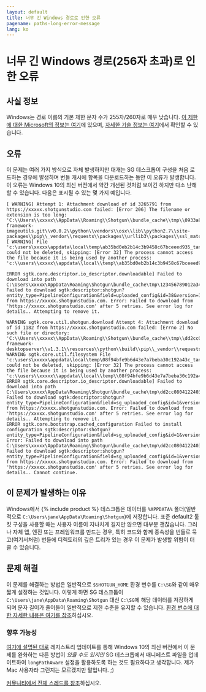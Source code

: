 ```yaml
---
layout: default
title: 너무 긴 Windows 경로로 인한 오류
pagename: paths-long-error-message
lang: ko
---
```


# 너무 긴 Windows 경로(256자 초과)로 인한 오류

## 사실 정보

Windows는 경로 이름의 기본 제한 문자 수가 255자/260자로 매우 낮습니다. [이 제한에 대한 Microsoft의 정보는 여기](https://docs.microsoft.com/ko-kr/windows/win32/fileio/naming-a-file?redirectedfrom=MSDN#maximum-path-length-limitation)에 있으며, [자세한 기술 정보는 여기](https://docs.microsoft.com/ko-kr/windows/win32/fileio/maximum-file-path-limitation)에서 확인할 수 있습니다.

## 오류

이 문제는 여러 가지 방식으로 자체 발생하지만 대개는 SG 데스크톱이 구성을 처음 로드하는 경우에 발생하며 번들 캐시에 항목을 다운로드하는 동안 이 오류가 발생합니다. 이 오류는 Windows 10의 최신 버전에서 약간 개선된 것처럼 보이긴 하지만 다소 난해할 수 있습니다. 다음은 표시될 수 있는 몇 가지 예입니다.

```
[ WARNING] Attempt 1: Attachment download of id 3265791 from https://xxxxx.shotgunstudio.com failed: [Error 206] The filename or extension is too long: 'C:\\Users\\xxxxx\\AppData\\Roaming\\Shotgun\\bundle_cache\\tmp\\0933a8b9a91440a2baf3dd7df44b40ce\\bundle_cache\\git\\tk-framework-imageutils.git\\v0.0.2\\python\\vendors\\osx\\lib\\python2.7\\site-packages\\pip\\_vendor\\requests\\packages\\urllib3\\packages\\ssl_match_hostname'
[ WARNING] File 'c:\users\xxxxx\appdata\local\temp\ab35bd0eb2b14c3b9458c67bceeed935_tank.zip' could not be deleted, skipping: [Error 32] The process cannot access the file because it is being used by another process: 'c:\\users\\xxxxx\\appdata\\local\\temp\\ab35bd0eb2b14c3b9458c67bceeed935_tank.zip'
```

```
ERROR sgtk.core.descriptor.io_descriptor.downloadable] Failed to download into path C:\Users\xxxxx\AppData\Roaming\Shotgun\bundle_cache\tmp\123456789012a34b567c890d1e23456: Failed to download sgtk:descriptor:shotgun?entity_type=PipelineConfiguration&field=uploaded_config&id=38&version=123456 from https://xxxxx.shotgunstudio.com. Error: Failed to download from 'https://xxxxx.shotgunstudio.com' after 5 retries. See error log for details.. Attempting to remove it.
```

```
WARNING sgtk.core.util.shotgun.download Attempt 4: Attachment download of id 1182 from https://xxxxx.shotgunstudio.com failed: [Errno 2] No such file or directory: 'C:\\Users\\xxxxx\\AppData\\Roaming\\Shotgun\\bundle_cache\\tmp\\dd2cc0804122403a87ac71efccd383ea\\bundle_cache\\app_store\\tk-framework-desktopserver\\v1.3.1\\resources\\python\\build\\pip\\_vendor\\requests\\packages\\urllib3\\packages\\ssl_match_hostname\\_implementation.py'
WARNING sgtk.core.util.filesystem File 'c:\users\xxxxx\appdata\local\temp\08f94bfe9b6d43e7a7beba30c192a43c_tank.zip' could not be deleted, skipping: [Error 32] The process cannot access the file because it is being used by another process: 'c:\\users\\xxxxx\\appdata\\local\\temp\\08f94bfe9b6d43e7a7beba30c192a43c_tank.zip'
ERROR sgtk.core.descriptor.io_descriptor.downloadable] Failed to download into path C:\Users\xxxxx\AppData\Roaming\Shotgun\bundle_cache\tmp\dd2cc0804122403a87ac71efccd383ea: Failed to download sgtk:descriptor:shotgun?entity_type=PipelineConfiguration&field=sg_uploaded_config&id=1&version=1182 from https://xxxxx.shotgunstudio.com. Error: Failed to download from 'https://xxxxx.shotgunstudio.com' after 5 retries. See error log for details.. Attempting to remove it.
ERROR sgtk.core.bootstrap.cached_configuration Failed to install configuration sgtk:descriptor:shotgun?entity_type=PipelineConfiguration&field=sg_uploaded_config&id=1&version=1182. Error: Failed to download into path C:\Users\xxxxx\AppData\Roaming\Shotgun\bundle_cache\tmp\dd2cc0804122403a87ac71efccd383ea: Failed to download sgtk:descriptor:shotgun?entity_type=PipelineConfiguration&field=sg_uploaded_config&id=1&version=1182 from https://xxxxx.shotgunstudio.com. Error: Failed to download from 'https://xxxxx.shotgunstudio.com' after 5 retries. See error log for details.. Cannot continue.
```

## 이 문제가 발생하는 이유

Windows에서 {% include product %} 데스크톱은 데이터를 `%APPDATA%` 폴더(일반적으로 `C:\Users\jane\AppData\Roaming\Shotgun`)에 저장합니다. 표준 default2 툴킷 구성을 사용할 때는 사용자 이름이 지나치게 길지만 않으면 대부분 괜찮습니다. 그러나 자체 앱, 엔진 또는 프레임워크를 만드는 경우, 특히 코드와 함께 종속성을 번들로 묶고(여기서처럼) 번들에 디렉토리의 깊은 트리가 있는 경우 이 문제가 발생할 위험이 더 클 수 있습니다.

## 문제 해결

이 문제를 해결하는 방법은 일반적으로 `$SHOTGUN_HOME` 환경 변수를 `C:\SG`와 같이 매우 짧게 설정하는 것입니다. 이렇게 하면 SG 데스크톱이 `C:\Users\jane\AppData\Roaming\Shotgun` 대신 `C:\SG`에 해당 데이터를 저장하게 되며 문자 길이가 줄어들어 일반적으로 제한 수준을 유지할 수 있습니다. [환경 변수에 대한 자세한 내용은 여기를 참조](https://developer.shotgridsoftware.com/tk-core/initializing.html?#environment-variables)하십시오.

### 향후 가능성

[여기에 설명된 대로](https://docs.microsoft.com/ko-kr/windows/win32/fileio/maximum-file-path-limitation#enable-long-paths-in-windows-10-version-1607-and-later) 레지스트리 업데이트를 통해 Windows 10의 최신 버전에서 이 문제를 완화하는 다른 방법이 *있을 수도 있지만* SG 데스크톱에서 매니페스트 파일을 업데이트하여 `longPathAware` 설정을 활용하도록 하는 것도 필요하다고 생각합니다. 제가 Mac 사용자라 그런지는 모르겠지만 말입니다. ;)

[커뮤니티에서 전체 스레드를 참조](https://community.shotgridsoftware.com/t/errors-due-to-windows-paths-too-long-256-characters/10101)하십시오.

